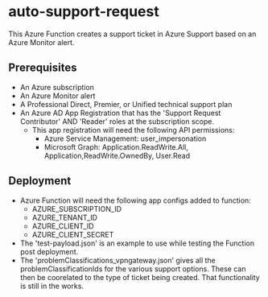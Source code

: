 # auto-support-request

This Azure Function creates a support ticket in Azure Support based on an Azure Monitor alert.

## Prerequisites

- An Azure subscription
- An Azure Monitor alert
- A Professional Direct, Premier, or Unified technical support plan
- An Azure AD App Registration that has the 'Support Request Contributor' AND 'Reader' roles at the subscription scope.
    - This app registration will need the following API permissions:
        - Azure Service Management: user_impersonation
        - Microsoft Graph: Application.ReadWrite.All, Application,ReadWrite.OwnedBy, User.Read

## Deployment

- Azure Function will need the following app configs added to function:
    - AZURE_SUBSCRIPTION_ID
    - AZURE_TENANT_ID
    - AZURE_CLIENT_ID
    - AZURE_CLIENT_SECRET
- The 'test-payload.json' is an example to use while testing the Function post deployment.
- The 'problemClassifications_vpngateway.json' gives all the problemClassificationIds for the various support options. These can then be coorelated to the type of ticket being created. That functionality is still in the works.